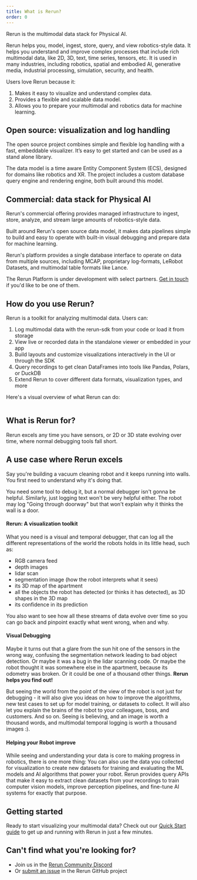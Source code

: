 ```yaml
---
title: What is Rerun?
order: 0
---
```


Rerun is the multimodal data stack for Physical AI.

Rerun helps you, model, ingest, store, query, and view robotics-style data.
It helps you understand and improve complex processes that include rich multimodal data, like 2D, 3D, text, time series, tensors, etc.
It is used in many industries, including robotics, spatial and embodied AI, generative media, industrial processing, simulation, security, and health.

Users love Rerun because it:

1. Makes it easy to visualize and understand complex data.
2. Provides a flexible and scalable data model.
3. Allows you to prepare your multimodal and robotics data for machine learning.

## Open source: visualization and log handling

The open source project combines simple and flexible log handling with a fast, embeddable visualizer.
It’s easy to get started and can be used as a stand alone library.

The data model is a time aware Entity Component System (ECS), designed for domains like robotics and XR.
The project includes a custom database query engine and rendering engine, both built around this model.

## Commercial: data stack for Physical AI

Rerun's commercial offering provides managed infrastructure to ingest, store, analyze, and stream large amounts of robotics-style data.

Built around Rerun's open source data model, it makes data pipelines simple to build and easy to operate with built-in visual debugging and prepare data for machine learning.

Rerun's platform provides a single database interface to operate on data from multiple sources, including MCAP, proprietary log-formats, LeRobot Datasets, and multimodal table formats like Lance.

The Rerun Platform is under development with select partners. [Get in touch](https://5li7zhj98k8.typeform.com/to/a5XDpBkZ) if you'd like to be one of them.

## How do you use Rerun?

Rerun is a toolkit for analyzing multimodal data. Users can:

1. Log multimodal data with the rerun-sdk from your code or load it from storage
2. View live or recorded data in the standalone viewer or embedded in your app
3. Build layouts and customize visualizations interactively in the UI or through the SDK
4. Query recordings to get clean DataFrames into tools like Pandas, Polars, or DuckDB
5. Extend Rerun to cover different data formats, visualization types, and more

Here's a visual overview of what Rerun can do:

<picture>
  <img src="https://static.rerun.io/rerun-overview-new/1752fc259eef34f3aa8151b21b5937bc0bc2ad38/full.png" alt="">
  <source media="(max-width: 480px)" srcset="https://static.rerun.io/rerun-overview-new/1752fc259eef34f3aa8151b21b5937bc0bc2ad38/480w.png">
  <source media="(max-width: 768px)" srcset="https://static.rerun.io/rerun-overview-new/1752fc259eef34f3aa8151b21b5937bc0bc2ad38/768w.png">
  <source media="(max-width: 1024px)" srcset="https://static.rerun.io/rerun-overview-new/1752fc259eef34f3aa8151b21b5937bc0bc2ad38/1024w.png">
  <source media="(max-width: 1200px)" srcset="https://static.rerun.io/rerun-overview-new/1752fc259eef34f3aa8151b21b5937bc0bc2ad38/1200w.png">
</picture>


## What is Rerun for?

Rerun excels any time you have sensors, or 2D or 3D state evolving over time, where normal debugging tools fall short.

## A use case where Rerun excels

Say you're building a vacuum cleaning robot and it keeps running into walls. You first need to understand why it's doing that.

You need some tool to debug it, but a normal debugger isn't gonna be helpful. Similarly, just logging text won't be very helpful either. The robot may log "Going through doorway" but that won't explain why it thinks the wall is a door.

#### Rerun: A visualization toolkit

What you need is a visual and temporal debugger, that can log all the different representations of the world the robots holds in its little head, such as:

* RGB camera feed
* depth images
* lidar scan
* segmentation image (how the robot interprets what it sees)
* its 3D map of the apartment
* all the objects the robot has detected (or thinks it has detected), as 3D shapes in the 3D map
* its confidence in its prediction

You also want to see how all these streams of data evolve over time so you can go back and pinpoint exactly what went wrong, when and why.

#### Visual Debugging

Maybe it turns out that a glare from the sun hit one of the sensors in the wrong way, confusing the segmentation network leading to bad object detection. Or maybe it was a bug in the lidar scanning code. Or maybe the robot thought it was somewhere else in the apartment, because its odometry was broken. Or it could be one of a thousand other things. **Rerun helps you find out!**

But seeing the world from the point of the view of the robot is not just for debugging - it will also give you ideas on how to improve the algorithms, new test cases to set up for model training, or datasets to collect. It will also let you explain the brains of the robot to your colleagues, boss, and customers. And so on. Seeing is believing, and an image is worth a thousand words, and multimodal temporal logging is worth a thousand images :).

#### Helping your Robot improve

While seeing and understanding your data is core to making progress in robotics, there is one more thing:
You can also use the data you collected for visualization to create new datasets for training and evaluating the ML models and AI algorithms that power your robot.
Rerun provides query APIs that make it easy to extract clean datasets from your recordings to train computer vision models, improve perception pipelines, and fine-tune AI systems for exactly that purpose.

## Getting started

Ready to start visualizing your multimodal data? Check out our [Quick Start guide](/docs/getting-started/quick-start) to get up and running with Rerun in just a few minutes.


## Can't find what you're looking for?

- Join us in the [Rerun Community Discord](https://discord.gg/xwcxHUjD35)
- Or [submit an issue](https://github.com/rerun-io/rerun/issues) in the Rerun GitHub project
